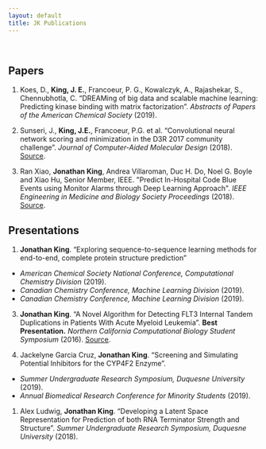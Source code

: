 ```yaml
---
layout: default
title: JK Publications
---
```

<br/>

## Papers
1. Koes, D., **King, J. E.**, Francoeur, P. G., Kowalczyk, A., Rajashekar, S., Chennubhotla, C. “DREAMing of big data and scalable machine learning: Predicting kinase binding with matrix factorization”. *Abstracts of Papers of the American Chemical Society* (2019).

2. Sunseri, J., **King, J.E.**, Francoeur, P.G. et al. “Convolutional neural network scoring and minimization in the D3R 2017 community challenge”. _Journal of Computer-Aided Molecular Design_ (2018). [Source](https://doi.org/10.1007/s10822-018-0133-y).

1. Ran Xiao, **Jonathan King**, Andrea Villaroman, Duc H. Do, Noel G. Boyle and Xiao Hu, Senior Member, IEEE.  "Predict In-Hospital Code Blue Events using Monitor Alarms through Deep Learning Approach". _IEEE Engineering in Medicine and Biology Society Proceedings_ (2018). [Source](https://doi.org/10.1109/EMBC.2018.8513269).


## Presentations  

1. **Jonathan King**. “Exploring sequence-to-sequence learning methods for end-to-end, complete protein structure prediction” 
 -  _American Chemical Society National Conference, Computational Chemistry Division_ (2019).
 -  *Canadian Chemistry Conference, Machine Learning Division* (2019).
 -  *Canadian Chemistry Conference, Machine Learning Division* (2019).


3. **Jonathan King**. 
“A Novel Algorithm for Detecting FLT3 Internal Tandem Duplications in Patients With Acute Myeloid Leukemia”. **Best Presentation.** _Northern California Computational Biology Student Symposium_ (2016). [Source](/files/nccb.pdf). 

2. Jackelyne Garcia Cruz, **Jonathan King**. “Screening and Simulating Potential Inhibitors for the CYP4F2 Enzyme”. 
  - *Summer Undergraduate Research Symposium, Duquesne University* (2019).
  - *Annual Biomedical Research Conference for Minority Students* (2019).

1. Alex Ludwig, **Jonathan King**. “Developing a Latent Space Representation for Prediction of both RNA Terminator Strength and Structure”. *Summer Undergraduate Research Symposium, Duquesne University* (2018).


